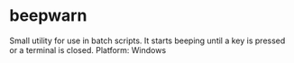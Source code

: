 # beepwarn
Small utility for use in batch scripts. It starts beeping until a key is pressed or a terminal is closed.
Platform: Windows
